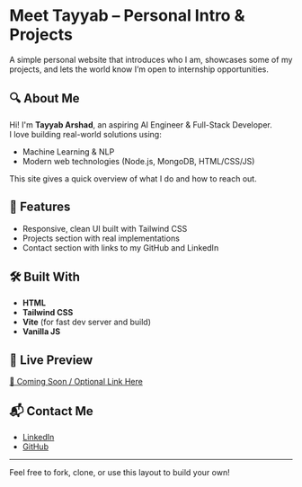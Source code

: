 # Meet Tayyab – Personal Intro & Projects

A simple personal website that introduces who I am, showcases some of my projects, and lets the world know I’m open to internship opportunities.

## 🔍 About Me

Hi! I'm **Tayyab Arshad**, an aspiring AI Engineer & Full-Stack Developer.  
I love building real-world solutions using:
- Machine Learning & NLP
- Modern web technologies (Node.js, MongoDB, HTML/CSS/JS)

This site gives a quick overview of what I do and how to reach out.

## 📌 Features

- Responsive, clean UI built with Tailwind CSS
- Projects section with real implementations
- Contact section with links to my GitHub and LinkedIn

## 🛠️ Built With

- **HTML**
- **Tailwind CSS**
- **Vite** (for fast dev server and build)
- **Vanilla JS**

## 🚀 Live Preview

[🔗 Coming Soon / Optional Link Here](#)

## 📬 Contact Me

- [LinkedIn](https://www.linkedin.com/in/tayyab-arshad-142829322/)
- [GitHub](https://github.com/Tayyab-arshad118)

---

Feel free to fork, clone, or use this layout to build your own!

